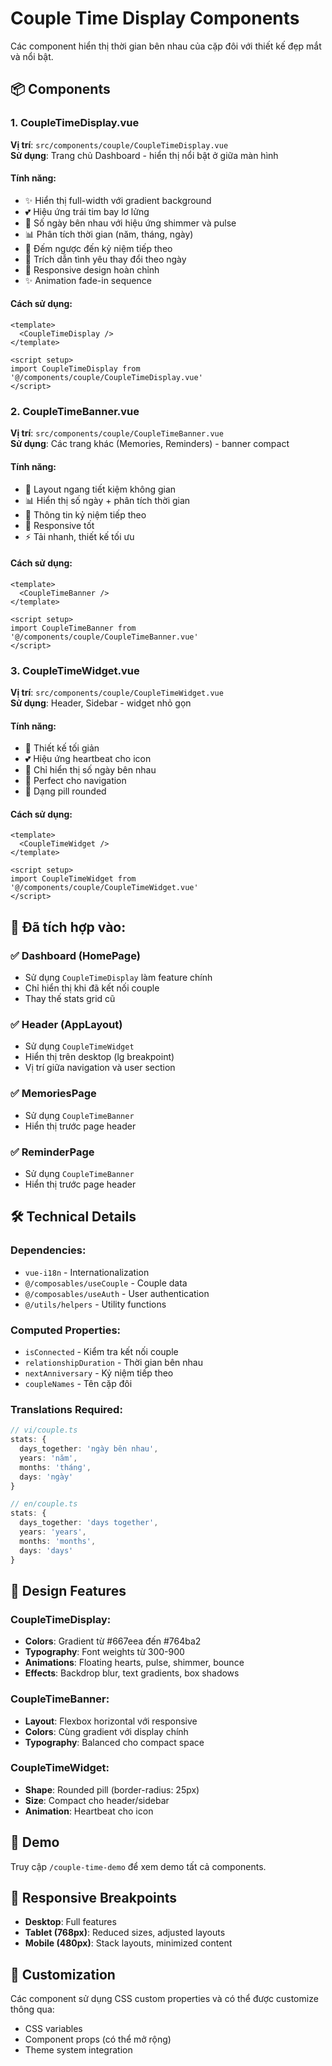 # Couple Time Display Components

Các component hiển thị thời gian bên nhau của cặp đôi với thiết kế đẹp mắt và nổi bật.

## 📦 Components

### 1. CoupleTimeDisplay.vue
**Vị trí**: `src/components/couple/CoupleTimeDisplay.vue`  
**Sử dụng**: Trang chủ Dashboard - hiển thị nổi bật ở giữa màn hình

#### Tính năng:
- ✨ Hiển thị full-width với gradient background
- 💕 Hiệu ứng trái tim bay lơ lửng
- 🔢 Số ngày bên nhau với hiệu ứng shimmer và pulse
- 📊 Phân tích thời gian (năm, tháng, ngày)
- 🎉 Đếm ngược đến kỷ niệm tiếp theo
- 💬 Trích dẫn tình yêu thay đổi theo ngày
- 📱 Responsive design hoàn chỉnh
- ✨ Animation fade-in sequence

#### Cách sử dụng:
```vue
<template>
  <CoupleTimeDisplay />
</template>

<script setup>
import CoupleTimeDisplay from '@/components/couple/CoupleTimeDisplay.vue'
</script>
```

### 2. CoupleTimeBanner.vue
**Vị trí**: `src/components/couple/CoupleTimeBanner.vue`  
**Sử dụng**: Các trang khác (Memories, Reminders) - banner compact

#### Tính năng:
- 🎨 Layout ngang tiết kiệm không gian
- 📊 Hiển thị số ngày + phân tích thời gian
- 🎉 Thông tin kỷ niệm tiếp theo
- 📱 Responsive tốt
- ⚡ Tải nhanh, thiết kế tối ưu

#### Cách sử dụng:
```vue
<template>
  <CoupleTimeBanner />
</template>

<script setup>
import CoupleTimeBanner from '@/components/couple/CoupleTimeBanner.vue'
</script>
```

### 3. CoupleTimeWidget.vue
**Vị trí**: `src/components/couple/CoupleTimeWidget.vue`  
**Sử dụng**: Header, Sidebar - widget nhỏ gọn

#### Tính năng:
- 💎 Thiết kế tối giản
- 💕 Hiệu ứng heartbeat cho icon
- 🔢 Chỉ hiển thị số ngày bên nhau
- 🎯 Perfect cho navigation
- 📐 Dạng pill rounded

#### Cách sử dụng:
```vue
<template>
  <CoupleTimeWidget />
</template>

<script setup>
import CoupleTimeWidget from '@/components/couple/CoupleTimeWidget.vue'
</script>
```

## 🎯 Đã tích hợp vào:

### ✅ Dashboard (HomePage)
- Sử dụng `CoupleTimeDisplay` làm feature chính
- Chỉ hiển thị khi đã kết nối couple
- Thay thế stats grid cũ

### ✅ Header (AppLayout)
- Sử dụng `CoupleTimeWidget` 
- Hiển thị trên desktop (lg breakpoint)
- Vị trí giữa navigation và user section

### ✅ MemoriesPage
- Sử dụng `CoupleTimeBanner`
- Hiển thị trước page header

### ✅ ReminderPage
- Sử dụng `CoupleTimeBanner`
- Hiển thị trước page header

## 🛠️ Technical Details

### Dependencies:
- `vue-i18n` - Internationalization
- `@/composables/useCouple` - Couple data
- `@/composables/useAuth` - User authentication
- `@/utils/helpers` - Utility functions

### Computed Properties:
- `isConnected` - Kiểm tra kết nối couple
- `relationshipDuration` - Thời gian bên nhau
- `nextAnniversary` - Kỷ niệm tiếp theo
- `coupleNames` - Tên cặp đôi

### Translations Required:
```typescript
// vi/couple.ts
stats: {
  days_together: 'ngày bên nhau',
  years: 'năm',
  months: 'tháng', 
  days: 'ngày'
}

// en/couple.ts
stats: {
  days_together: 'days together',
  years: 'years',
  months: 'months',
  days: 'days'
}
```

## 🎨 Design Features

### CoupleTimeDisplay:
- **Colors**: Gradient từ #667eea đến #764ba2
- **Typography**: Font weights từ 300-900
- **Animations**: Floating hearts, pulse, shimmer, bounce
- **Effects**: Backdrop blur, text gradients, box shadows

### CoupleTimeBanner:
- **Layout**: Flexbox horizontal với responsive
- **Colors**: Cùng gradient với display chính
- **Typography**: Balanced cho compact space

### CoupleTimeWidget:
- **Shape**: Rounded pill (border-radius: 25px)
- **Size**: Compact cho header/sidebar
- **Animation**: Heartbeat cho icon

## 🚀 Demo

Truy cập `/couple-time-demo` để xem demo tất cả components.

## 📱 Responsive Breakpoints

- **Desktop**: Full features
- **Tablet (768px)**: Reduced sizes, adjusted layouts
- **Mobile (480px)**: Stack layouts, minimized content

## 🔧 Customization

Các component sử dụng CSS custom properties và có thể được customize thông qua:
- CSS variables
- Component props (có thể mở rộng)
- Theme system integration
